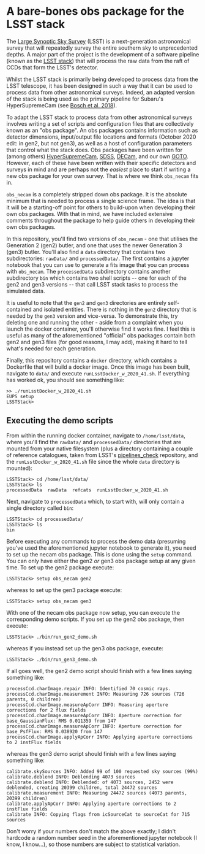 # A bare-bones obs package for the LSST stack 

The [Large Synoptic Sky Survey](https://www.lsst.org "LSST Homepage") (LSST) is a next-generation astronomical survey that will repeatedly survey the entire southern sky to unprecedented depths. A major part of the project is the development of a software pipeline (known as the [LSST stack](https://github.com/lsst "LSST Github")) that will process the raw data from the raft of CCDs that form the LSST's detector.

Whilst the LSST stack is primarily being developed to process data from the LSST telescope, it has been designed in such a way that it can be used to process data from other astronomical surveys. Indeed, an adapted version of the stack is being used as the primary pipeline for Subaru's HyperSupremeCam (see [Bosch et al. 2018](https://arxiv.org/pdf/1705.06766 "arXiv:1705.06766")).

To adapt the LSST stack to process data from other astronomical surveys involves writing a set of scripts and configuration files that are collectively known as an "obs package". An obs packages contains information such as detector dimensions, input/output file locations and formats (October 2020 edit: in gen2, but not gen3), as well as a host of configuration parameters that control what the stack does. Obs packages have been written for (among others) [HyperSupremeCam](https://github.com/lsst/obs_subaru), [SDSS](https://github.com/lsst/obs_sdss), [DECam](https://github.com/lsst/obs_decam), and our own [GOTO](https://github.com/GOTO-OBS/obs_goto). However, each of these have been written with their specific detectors and surveys in mind and are perhaps not the _easiest_ place to start if writing a new obs package for your own survey. That is where we think `obs_necam` fits in.

`obs_necam` is a completely stripped down obs package. It is the absolute minimum that is needed to process a single science frame. The idea is that it will be a starting-off point for others to build-upon when developing their own obs packages. With that in mind, we have included extensive comments throughout the package to help guide others in developing their own obs packages.

In this repository, you'll find two versions of `obs_necam` - one that utilises the Generation 2 (gen2) butler, and one that uses the newer Generation 3 (gen3) butler. You'll also find a `data` directory that contains two subdirectories: `rawData/` and `processedData/`. The first contains a jupyter notebook that you can use to generate a fits image that you can process with `obs_necam`. The `processedData` subdirectory contains another subdirectory `bin` which contains two shell scripts -- one for each of the gen2 and gen3 versions -- that call LSST stack tasks to process the simulated data.

It is useful to note that the `gen2` and `gen3` directories are entirely self-contained and isolated entities. There is nothing in the `gen2` directory that is needed by the `gen3` version and vice-versa. To demonstrate this, try deleting one and running the other - aside from a complaint when you launch the docker container, you'll otherwise find it works fine. I feel this is useful as many of the aforementioned "official" obs packages contain both gen2 and gen3 files (for good reasons, I may add), making it hard to tell what's needed for each generation.

Finally, this repository contains a `docker` directory, which contains a Dockerfile that will build a docker image. Once this image has been built, navigate to `data/` and execute `runLsstDocker_w_2020_41.sh`. If everything has worked ok, you should see something like:
```
>> ./runLsstDocker_w_2020_41.sh
EUPS setup
LSSTStack>
```

## Executing the demo scripts
From within the running docker container, navigate to `/home/lsst/data`, where you'll find the `rawData/` and `processedData/` directories that are mounted from your native filesystem (plus a directory containing a couple of reference catalogues, taken from LSST's [pipelines_check](https://github.com/lsst/pipelines_check) repository, and the `runLsstDocker_w_2020_41.sh` file since the whole `data` directory is mounted):
```
LSSTStack> cd /home/lsst/data/
LSSTStack> ls
processedData  rawData	refcats  runLsstDocker_w_2020_41.sh
```
Next, navigate to `processedData` which, to start with, will only contain a single directory called `bin`:
```
LSSTStack> cd processedData/
LSSTStack> ls
bin
```
Before executing any commands to process the demo data (presuming you've used the aforementioned jupyter notebook to generate it), you need to set up the necam obs package. This is done using the ``setup`` command. You can only have either the gen2 _or_ gen3 obs package setup at any given time. To set up the gen2 package execute:
```
LSSTStack> setup obs_necam gen2
```
whereas to set up the gen3 package execute:
```
LSSTStack> setup obs_necam gen3
```
With one of the necam obs package now setup, you can execute the corresponding demo scripts. If you set up the gen2 obs package, then execute:
```
LSSTStack> ./bin/run_gen2_demo.sh
```
whereas if you instead set up the gen3 obs package, execute:
```
LSSTStack> ./bin/run_gen3_demo.sh
```

If all goes well, the gen2 demo script should finish with a few lines saying something like:
```
processCcd.charImage.repair INFO: Identified 70 cosmic rays.
processCcd.charImage.measurement INFO: Measuring 726 sources (726 parents, 0 children)
processCcd.charImage.measureApCorr INFO: Measuring aperture corrections for 2 flux fields
processCcd.charImage.measureApCorr INFO: Aperture correction for base_GaussianFlux: RMS 0.011359 from 147
processCcd.charImage.measureApCorr INFO: Aperture correction for base_PsfFlux: RMS 0.038920 from 147
processCcd.charImage.applyApCorr INFO: Applying aperture corrections to 2 instFlux fields
```
whereas the gen3 demo script should finish with a few lines saying something like:
```
calibrate.skySources INFO: Added 99 of 100 requested sky sources (99%)
calibrate.deblend INFO: Deblending 4073 sources
calibrate.deblend INFO: Deblended: of 4073 sources, 2452 were deblended, creating 20399 children, total 24472 sources
calibrate.measurement INFO: Measuring 24472 sources (4073 parents, 20399 children)
calibrate.applyApCorr INFO: Applying aperture corrections to 2 instFlux fields
calibrate INFO: Copying flags from icSourceCat to sourceCat for 715 sources
```
Don't worry if your numbers don't match the above exactly; I didn't hardcode a random number seed in the aforementioned jupyter notebook (I know, I know...), so those numbers are subject to statistical variation.


